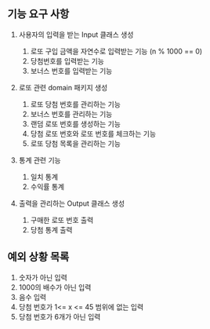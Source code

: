 ## 기능 요구 사항

1. 사용자의 입력을 받는 Input 클래스 생성
    1. 로또 구입 금액을 자연수로 입력받는 기능 (n % 1000 == 0)
    2. 당첨번호를 입력받는 기능
    3. 보너스 번호를 입력받는 기능

2. 로또 관련 domain 패키지 생성
   1. 로또 당첨 번호를 관리하는 기능
   2. 보너스 번호를 관리하는 기능
   3. 랜덤 로또 번호를 생성하는 기능
   4. 당첨 로또 번호와 로또 번호를 체크하는 기능
   5. 로또 당첨 목록을 관리하는 기능


4. 통계 관련 기능
   1. 일치 통계
   2. 수익률 통계


5. 출력을 관리하는 Output 클래스 생성
   1. 구매한 로또 번호 출력
   2. 당첨 통계 출력


## 예외 상황 목록

1. 숫자가 아닌 입력
2. 1000의 배수가 아닌 입력
3. 음수 입력
4. 당첨 번호가 1<= x <= 45 범위에 없는 입력
5. 당첨 번호가 6개가 아닌 입력